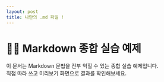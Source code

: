 ```yaml
---
layout: post
title: 나만의 .md 파일 !
---
```

# 🧑‍💻 Markdown 종합 실습 예제

이 문서는 Markdown 문법을 전부 익힐 수 있는 종합 실습 예제입니다.  
직접 따라 쓰고 미리보기 화면으로 결과를 확인해보세요.


